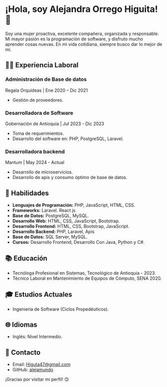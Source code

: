 # ¡Hola, soy Alejandra Orrego Higuita! 👋

Soy una mujer proactiva, excelente compañera, organizada y responsable. Mi mayor pasión es la programación de software, y disfruto mucho aprender cosas nuevas. En mi vida cotidiana, siempre busco dar lo mejor de mí.

## 👩‍💻 Experiencia Laboral

### Administración de Base de datos
Regala Orquídeas | Ene 2020 – Dic 2021
- Gestión de proveedores.

### Desarrolladora de Software
Gobernación de Antioquia | Jul 2023 - Dic 2023
- Toma de requerimientos.
- Desarrollo del software en: PHP, PostgreSQL, Laravel.

### Desarrolladora backend
Mantum | May 2024 - Actual
- Desarrollo de microservicios.
- Desarrollo de apis y consumo óptimo de base de datos.

## 🚀 Habilidades

- **Lenguajes de Programación:** PHP, JavaScript, HTML, CSS.
- **Frameworks:** Laravel. React js
- **Base de Datos:** PostgreSQL, MySQL.
- **Desarrollo Web:** HTML, CSS, JavaScript, Bootstrap.
- **Desarrollo Frontend:** HTML, CSS, Bootstrap, JavaScript.
- **Desarrollo Backend:** PHP, Laravel, Apis
- **Base de Datos:** SQL Server, MySQL.
- **Cursos:** Desarrollo Frontend, Desarrollo Con Java, Python y C#.

## 📚 Educación

- Tecnóloga Profesional en Sistemas, Tecnológico de Antioquia - 2023.
- Técnico Laboral en Mantenimiento de Equipos de Cómputo, SENA 2020.

## 🎓 Estudios Actuales

- Ingeniería de Software (Ciclos Propedéuticos).

## 🌐 Idiomas

- Inglés: Nivel Intermedio.

## 📧 Contacto

- Email: Higuta47@gmail.com
- GitHub: [alejamundo](https://github.com/alejamundo)


¡Gracias por visitar mi perfil! 😊
